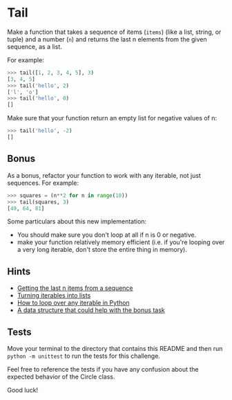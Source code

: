 # Tail

Make a function that takes a sequence of items (`items`) (like a list, string, or tuple) and a number (`n`) and returns the last n elements from the given sequence, as a list.

For example:

```python
>>> tail([1, 2, 3, 4, 5], 3)
[3, 4, 5]
>>> tail('hello', 2)
['l', 'o']
>>> tail('hello', 0)
[]
```

Make sure that your function return an empty list for negative values of n:

```python
>>> tail('hello', -2)
[]
```

## Bonus

As a bonus, refactor your function to work with any iterable, not just sequences. For example:

```python
>>> squares = (n**2 for n in range(10))
>>> tail(squares, 3)
[49, 64, 81]
```

Some particulars about this new implementation:

- You should make sure you don't loop at all if n is 0 or negative.
- make your function relatively memory efficient (i.e. if you're looping over a very long iterable, don't store the entire thing in memory).

## Hints

- [Getting the last n items from a sequence](https://www.pythonmorsels.com/topics/slicing/)
- [Turning iterables into lists](https://treyhunner.com/2019/05/python-builtins-worth-learning/#list)
- [How to loop over any iterable in Python](https://treyhunner.com/2019/06/loop-better-a-deeper-look-at-iteration-in-python/#Generators_are_iterators)
- [A data structure that could help with the bonus task](https://pymotw.com/3/collections/deque.html#constraining-the-queue-size)

## Tests

Move your terminal to the directory that contains this README and then run `python -m unittest` to run the tests for this challenge.

Feel free to reference the tests if you have any confusion about the expected behavior of the Circle class.

Good luck!
